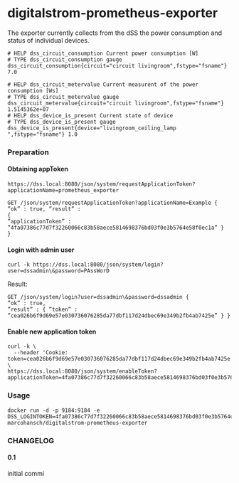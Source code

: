 # digitalstrom-prometheus-exporter

The exporter currently collects from the dSS the power consumption and status of individual devices.

```
# HELP dss_circuit_consumption Current power consumption [W]
# TYPE dss_circuit_consumption gauge
dss_circuit_consumption{circuit="circuit livingroom",fstype="fsname"} 7.0

# HELP dss_circuit_metervalue Current measurent of the power consumption [Ws]
# TYPE dss_circuit_metervalue gauge
dss_circuit_metervalue{circuit="circuit livingroom",fstype="fsname"} 1.5145362e+07
# HELP dss_device_is_present Current state of device
# TYPE dss_device_is_present gauge
dss_device_is_present{device="livingroom_ceiling_lamp ",fstype="fsname"} 1.0
```

### Preparation
#### Obtaining appToken
```https://dss.local:8080/json/system/requestApplicationToken?applicationName=prometheus_exporter```

```
GET /json/system/requestApplicationToken?applicationName=Example {
”ok” : true, ”result” :
{
”applicationToken” : ”4fa07386c77d7f32260066c83b58aece5814698376bd03f0e3b5764e58f0ec1a” }
}
```

#### Login with admin user
```curl -k https://dss.local:8080/json/system/login?user=dssadmin\&password=PAssWorD```

Result:
```
GET /json/system/login?user=dssadmin\&password=dssadmin {
”ok” : true,
”result” : { ”token” : ”cea026b6f9d69e57e030736076285da77dbf117d24dbec69e349b2fb4ab7425e” } }
```

#### Enable new application token
```
curl -k \
  --header 'Cookie: token=cea026b6f9d69e57e030736076285da77dbf117d24dbec69e349b2fb4ab7425e' \
https://dss.local:8080/json/system/enableToken?applicationToken=4fa07386c77d7f32260066c83b58aece5814698376bd03f0e3b5764e58f0ec1a
```


### Usage
```
docker run -d -p 9184:9184 -e DSS_LOGINTOKEN=4fa07386c77d7f32260066c83b58aece5814698376bd03f0e3b5764e58f0ec1a marcohansch/digitalstrom-prometheus-exporter
```

### CHANGELOG
#### 0.1
initial commi